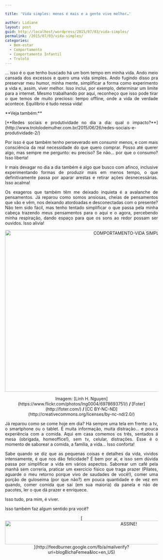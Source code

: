 ```yaml
---

title: 'Vida simples: menos é mais e a gente vive melhor…'

author: Lidiane
layout: post
guid: http://localhost/wordpress/2015/07/03/vida-simples/
permalink: /2015/07/03/vida-simples/
categories:
  - Bem-estar
  - Comportamento
  - Comportamento Infantil
  - Trololó
---
```

<p align="justify">
  … isso é o que tenho buscado há um bom tempo em minha vida. Ando meio cansada dos excessos e quero uma vida simples. Ando fugindo disso pra preservar meu humor, minha mente, simplificar a forma como experimento a vida e, assim, viver melhor. Isso inclui, por exemplo, determinar um limite para a internet. Mesmo trabalhando por aqui, reconheço que isso pode tirar o que temos de muito precioso: tempo offline, onde a vida de verdade acontece. Equilíbrio é tudo nessa vida!
</p>

<p align="justify">
  **Veja também:**
</p>

<p align="justify">
  [**Redes sociais e produtividade no dia a dia: qual o impacto?**](http://www.trololodemulher.com.br/2015/06/26/redes-sociais-e-produtividade-2/) 
</p>

<p align="justify">
  Por isso é que também tenho perseverado em consumir menos, e com mais consciência da real necessidade do que quero comprar. Posso até querer algo, mas sempre me pergunto: eu preciso? Se não… por que o consumo? Isso liberta!
</p>

<p align="justify">
  Ir mais devagar no dia a dia também é algo que busco com afinco, inclusive experimentando formas de produzir mais em menos tempo, o que definitivamente passa por aparar arestas e retirar ações desnecessárias. Isso acalma!
</p>

<p align="justify">
  Os exageros que também têm me deixado inquieta é a avalanche de pensamentos. Já reparou como somos ansiosas, cheias de pensamentos que vão e vêm, nos deixando atordoadas e desconectadas com o presente? Não tem sido fácil, mas tenho tentado simplificar o que passa pela minha cabeça trazendo meus pensamentos para o aqui e o agora, percebendo minha respiração, dando espaço para que os sons ao redor possam ser ouvidos. Isso alivia!
</p>

<p align="center">
  <a href="http://www.trololodemulher.com.br/blog/wp-content/uploads/2015/06/COMPORTAMENTO-VIDA-SIMPLES.jpg"><img class="alignnone size-full wp-image-11076" src="http://www.trololodemulher.com.br/blog/wp-content/uploads/2015/06/COMPORTAMENTO-VIDA-SIMPLES.jpg" alt="COMPORTAMENTO-VIDA SIMPLES" width="800" height="533" /></a>
</p>

<p align="center">
  Imagem: [Linh H. Nguyen](https://www.flickr.com/photos/lng0004/6978693751/) <b> / </b>[Foter](http://foter.com/) <b> / </b>[CC BY-NC-ND](http://creativecommons.org/licenses/by-nc-nd/2.0/) 
</p>

<p align="justify">
  Já reparou como se come hoje em dia? Há sempre uma tela em frente: a tv, o smartphone ou o tablet. É muita informação, muita distração… e pouca experiência com a comida. Aqui em casa comemos os três, sentados á mesa (obrigada, homeoffice!), sem tv, celular, distrações. Esse é o momento de saborear a comida, a família, a vida… Isso conforta!
</p>

<p align="justify">
  Sabe quando se diz que as pequenas coisas e detalhes da vida, vividos intensamente, é que nos dão felicidade? É bem por aí, e isso sem dúvida passa por simplificar a vida em vários aspectos. Saborear um café pela manhã sem correria, praticar um exercício físico que traga prazer (Pilates, aguarde o meu retorno porque vivo de saudades de você!), comer uma porção de guloseima (por que não?) em pouca quantidade e de vez em quando, comer comida que sai (em sua maioria) da panela e não de pacotes, ler o que dá prazer e enriquece.
</p>

<p align="justify">
  Isso tudo, pra mim, é viver.
</p>

<p align="justify">
  Isso também faz algum sentido pra você?
</p>

<p align="center">
  [<img class="alignnone size-full wp-image-10439" src="http://www.trololodemulher.com.br/blog/wp-content/uploads/2014/09/ASSINE.png" alt="ASSINE!" width="800" height="78" />](http://feedburner.google.com/fb/a/mailverify?uri=blogBichaFemea&loc=en_US) 
</p>

<p align="justify">